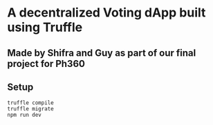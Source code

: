 # A decentralized Voting dApp built using Truffle 

## Made by Shifra and Guy as part of our final project for Ph360

## Setup
```
truffle compile
truffle migrate
npm run dev
```

